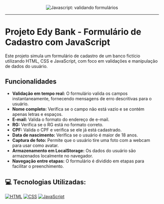 <p align="center"> <img src="https://imgur.com/mIBmcEL.png" alt="Javascript: validando formulários"> </p>

<hr>

# Projeto Edy Bank - Formulário de Cadastro com JavaScript

Este projeto simula um formulário de cadastro de um banco fictício utilizando HTML, CSS e JavaScript, com foco em validações e manipulação de dados do usuário.

## Funcionalidades

* **Validação em tempo real:** O formulário valida os campos instantaneamente, fornecendo mensagens de erro descritivas para o usuário.
* **Nome completo:** Verifica se o campo não está vazio e se contém apenas letras e espaços.
* **E-mail:** Valida o formato do endereço de e-mail.
* **RG:**  Verifica se o RG está no formato correto.
* **CPF:**  Valida o CPF e verifica se ele já está cadastrado.
* **Data de nascimento:**  Verifica se o usuário é maior de 18 anos.
* **Captura de foto:** Permite que o usuário tire uma foto com a webcam para usar como avatar.
* **Armazenamento em LocalStorage:** Os dados do usuário são armazenados localmente no navegador.
* **Navegação entre etapas:** O formulário é dividido em etapas para facilitar o preenchimento.

## 💻 Tecnologias Utilizadas:

[![HTML](https://img.shields.io/badge/HTML-5E5E5E?style=for-the-badge&logo=html5&logoColor=E34F26)](https://developer.mozilla.org/pt-BR/docs/Web/HTML)
[![CSS](https://img.shields.io/badge/CSS-5E5E5E?style=for-the-badge&logo=css3&logoColor=1572B6)](https://developer.mozilla.org/pt-BR/docs/Web/CSS)
[![JavaScript](https://img.shields.io/badge/JavaScript-5E5E5E?style=for-the-badge&logo=javascript&logoColor=F7DF1E)](https://developer.mozilla.org/pt-BR/docs/Web/JavaScript)

